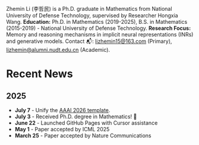 Zhemin Li (李哲民) is a Ph.D. graduate in Mathematics from National University of Defense Technology, supervised by Researcher Hongxia Wang. **Education:** Ph.D. in Mathematics (2019-2025), B.S. in Mathematics (2015-2019) - National University of Defense Technology. **Research Focus:** Memory and reasoning mechanisms in implicit neural representations (INRs) and generative models. Contact 📬: lizhemin15@163.com (Primary), lizhemin@alumni.nudt.edu.cn (Academic).

# Recent News

## 2025
* **July 7** - Unify the [AAAI 2026 template](https://github.com/lizhemin15/AAAI-2026-Latex-Unified).
* **July 3** - Received Ph.D. degree in Mathematics! 🎉
* **June 22** - Launched GitHub Pages with Cursor assistance
* **May 1** - Paper accepted by ICML 2025
* **March 25** - Paper accepted by Nature Communications
